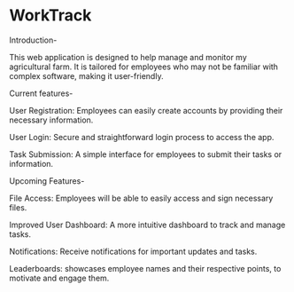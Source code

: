 # WorkTrack
Introduction-

This web application is designed to help manage and monitor my agricultural farm. It is tailored for employees who may not be familiar with complex software, making it user-friendly.

Current features-

User Registration: Employees can easily create accounts by providing their necessary information.

User Login: Secure and straightforward login process to access the app.

Task Submission: A simple interface for employees to submit their tasks or information.

Upcoming Features-

File Access: Employees will be able to easily access and sign necessary files.

Improved User Dashboard: A more intuitive dashboard to track and manage tasks.

Notifications: Receive notifications for important updates and tasks. 

Leaderboards: showcases employee names and their respective points, to motivate and engage them.



